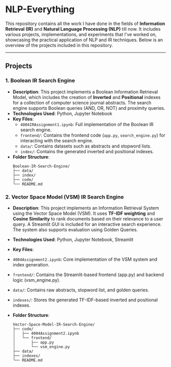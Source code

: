 # NLP-Everything

This repository contains all the work I have done in the fields of **Information Retrieval (IR)** and **Natural Language Processing (NLP)** till now. It includes various projects, implementations, and experiments that I've worked on, showcasing the practical application of NLP and IR techniques. Below is an overview of the projects included in this repository.

---

## Projects

### 1. **Boolean IR Search Engine**
   - **Description**: This project implements a Boolean Information Retrieval Model, which includes the creation of **Inverted** and **Positional** indexes for a collection of computer science journal abstracts. The search engine supports Boolean queries (AND, OR, NOT) and proximity queries.
   - **Technologies Used**: Python, Jupyter Notebook
   - **Key Files**:
     - `4004IRAssignment1.ipynb`: Full implementation of the Boolean IR search engine.
     - `frontend/`: Contains the frontend code (`app.py`, `search_engine.py`) for interacting with the search engine.
     - `data/`: Contains datasets such as abstracts and stopword lists.
     - `index/`: Contains the generated inverted and positional indexes.
   - **Folder Structure**:
     ```
     Boolean-IR-Search-Engine/
     ├── data/
     ├── index/
     ├── code/
     └── README.md
     ```

### 2. **Vector Space Model (VSM) IR Search Engine**
   - **Description**: This project implements an Information Retrieval System using the Vector Space Model (VSM). It uses **TF-IDF weighting** and **Cosine Similarity** to rank documents based on their relevance to a user query. A Streamlit GUI is included for an interactive search experience. The system also supports evaluation using Golden Queries.

   - **Technologies Used**: Python, Jupyter Notebook, Streamlit

   - **Key Files**:
   - `4004Assignment2.ipynb`: Core implementation of the VSM system and index generation.
   - `frontend/`: Contains the Streamlit-based frontend (app.py) and backend logic (vsm_engine.py).
   - `data/`: Contains raw abstracts, stopword list, and golden queries.
   - `indexes/`: Stores the generated TF-IDF-based inverted and positional indexes.

- **Folder Structure**:
   ```
   Vector-Space-Model-IR-Search-Engine/
   ├── code/
   │   ├── 4004Assignment2.ipynb
   │   └── frontend/
   │       ├── app.py
   │       └── vsm_engine.py
   ├── data/
   ├── indexes/
   └── README.md
   ```
